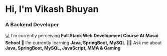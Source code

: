 # Hi, I'm Vikash Bhuyan
### A Backend Developer
:computer: I’m currently perceiving **Full Stack Web Development Course At Masai School**
:seedling: I’m currently learning **Java, SpringBoot, MySQL**
:astronaut: Ask me about **Java, SpringBoot, MySQL, JavaScript, MMA & Gaming**
